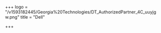 +++
logo = "/v1593182445/Georgia%20Technologies/DT_AuthorizedPartner_4C_uuyjgw.png"
title = "Dell"

+++
